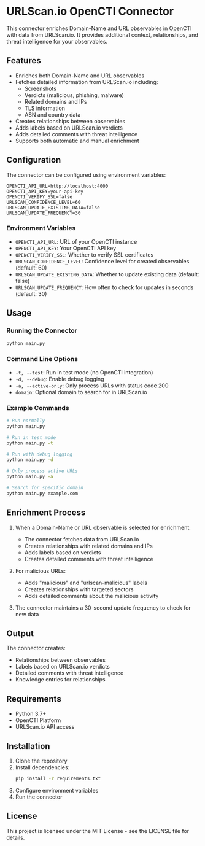 # URLScan.io OpenCTI Connector

This connector enriches Domain-Name and URL observables in OpenCTI with data from URLScan.io. It provides additional context, relationships, and threat intelligence for your observables.

## Features

- Enriches both Domain-Name and URL observables
- Fetches detailed information from URLScan.io including:
  - Screenshots
  - Verdicts (malicious, phishing, malware)
  - Related domains and IPs
  - TLS information
  - ASN and country data
- Creates relationships between observables
- Adds labels based on URLScan.io verdicts
- Adds detailed comments with threat intelligence
- Supports both automatic and manual enrichment

## Configuration

The connector can be configured using environment variables:

```env
OPENCTI_API_URL=http://localhost:4000
OPENCTI_API_KEY=your-api-key
OPENCTI_VERIFY_SSL=false
URLSCAN_CONFIDENCE_LEVEL=60
URLSCAN_UPDATE_EXISTING_DATA=false
URLSCAN_UPDATE_FREQUENCY=30
```

### Environment Variables

- `OPENCTI_API_URL`: URL of your OpenCTI instance
- `OPENCTI_API_KEY`: Your OpenCTI API key
- `OPENCTI_VERIFY_SSL`: Whether to verify SSL certificates
- `URLSCAN_CONFIDENCE_LEVEL`: Confidence level for created observables (default: 60)
- `URLSCAN_UPDATE_EXISTING_DATA`: Whether to update existing data (default: false)
- `URLSCAN_UPDATE_FREQUENCY`: How often to check for updates in seconds (default: 30)

## Usage

### Running the Connector

```bash
python main.py
```

### Command Line Options

- `-t, --test`: Run in test mode (no OpenCTI integration)
- `-d, --debug`: Enable debug logging
- `-a, --active-only`: Only process URLs with status code 200
- `domain`: Optional domain to search for in URLScan.io

### Example Commands

```bash
# Run normally
python main.py

# Run in test mode
python main.py -t

# Run with debug logging
python main.py -d

# Only process active URLs
python main.py -a

# Search for specific domain
python main.py example.com
```

## Enrichment Process

1. When a Domain-Name or URL observable is selected for enrichment:
   - The connector fetches data from URLScan.io
   - Creates relationships with related domains and IPs
   - Adds labels based on verdicts
   - Creates detailed comments with threat intelligence

2. For malicious URLs:
   - Adds "malicious" and "urlscan-malicious" labels
   - Creates relationships with targeted sectors
   - Adds detailed comments about the malicious activity

3. The connector maintains a 30-second update frequency to check for new data

## Output

The connector creates:
- Relationships between observables
- Labels based on URLScan.io verdicts
- Detailed comments with threat intelligence
- Knowledge entries for relationships

## Requirements

- Python 3.7+
- OpenCTI Platform
- URLScan.io API access

## Installation

1. Clone the repository
2. Install dependencies:
   ```bash
   pip install -r requirements.txt
   ```
3. Configure environment variables
4. Run the connector

## License

This project is licensed under the MIT License - see the LICENSE file for details. 